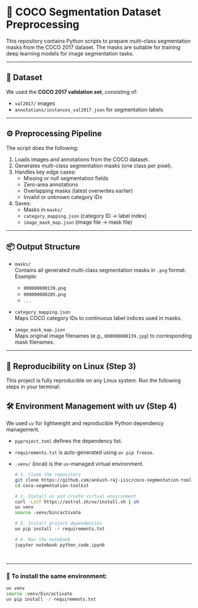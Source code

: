 # 🧠 COCO Segmentation Dataset Preprocessing

This repository contains Python scripts to prepare multi-class segmentation masks from the COCO 2017 dataset. The masks are suitable for training deep learning models for image segmentation tasks.

---

## 📁 Dataset

We used the **COCO 2017 validation set**, consisting of:
- `val2017/` images
- `annotations/instances_val2017.json` for segmentation labels

---

## ⚙️ Preprocessing Pipeline

The script does the following:
1. Loads images and annotations from the COCO dataset.
2. Generates multi-class segmentation masks (one class per pixel).
3. Handles key edge cases:
   - Missing or null segmentation fields
   - Zero-area annotations
   - Overlapping masks (latest overwrites earlier)
   - Invalid or unknown category IDs
4. Saves:
   - Masks in `masks/`
   - `category_mapping.json` (category ID → label index)
   - `image_mask_map.json` (image file → mask file)

---

## 📦 Output Structure

- `masks/`  
  Contains all generated multi-class segmentation masks in `.png` format.  
  Example:
  - `000000000139.png`
  - `000000000285.png`
  - `...`

- `category_mapping.json`  
  Maps COCO category IDs to continuous label indices used in masks.

- `image_mask_map.json`  
  Maps original image filenames (e.g., `000000000139.jpg`) to corresponding mask filenames.

---

## 🐧 Reproducibility on Linux (Step 3)

This project is fully reproducible on any Linux system. Run the following steps in your terminal:

## 🛠 Environment Management with uv (Step 4)

We used `uv` for lightweight and reproducible Python dependency management.

- `pyproject.toml` defines the dependency list.
- `requirements.txt` is auto-generated using `uv pip freeze`.
- `.venv/` (local) is the `uv`-managed virtual environment.

   ```bash
   # 1. Clone the repository
   git clone https://github.com/ankush-raj-iisc/coco-segmentation-toolkit.git
   cd coco-segmentation-toolkit
   
   # 2. Install uv and create virtual environment
   curl -LsSf https://astral.sh/uv/install.sh | sh
   uv venv
   source .venv/bin/activate
   
   # 3. Install project dependencies
   uv pip install -r requirements.txt
   
   # 4. Run the notebook
   jupyter notebook python_code.ipynb


   

---


### 🔁 To install the same environment:

```bash
uv venv
source .venv/bin/activate
uv pip install -r requirements.txt




